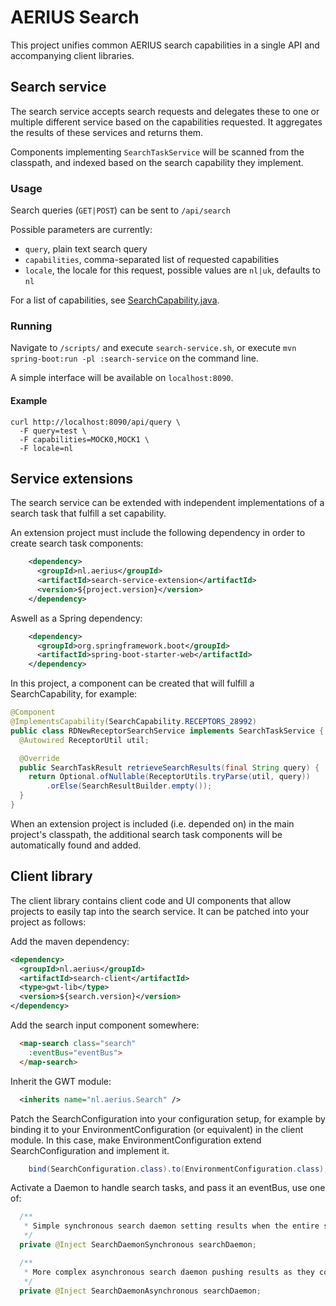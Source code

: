 # AERIUS Search

This project unifies common AERIUS search capabilities in a single API and accompanying client libraries.

## Search service

The search service accepts search requests and delegates these to one or multiple different service based on the capabilities requested. It aggregates the results of these services and returns them.

Components implementing `SearchTaskService` will be scanned from the classpath, and indexed based on the search capability they implement.

### Usage

Search queries (`GET|POST`) can be sent to `/api/search`

Possible parameters are currently:

- `query`, plain text search query
- `capabilities`, comma-separated list of requested capabilities
- `locale`, the locale for this request, possible values are `nl|uk`, defaults to `nl`

For a list of capabilities, see [SearchCapability.java](search-shared/src/main/java/nl/aerius/search/domain/SearchCapability.java).

### Running

Navigate to `/scripts/` and execute `search-service.sh`, or execute `mvn spring-boot:run -pl :search-service` on the command line.

A simple interface will be available on `localhost:8090`.

#### Example

```shell
curl http://localhost:8090/api/query \
  -F query=test \
  -F capabilities=MOCK0,MOCK1 \
  -F locale=nl
```

## Service extensions

The search service can be extended with independent implementations of a search task that fulfill a set capability.

An extension project must include the following dependency in order to create search task components:

```xml
    <dependency>
      <groupId>nl.aerius</groupId>
      <artifactId>search-service-extension</artifactId>
      <version>${project.version}</version>
    </dependency>
```

Aswell as a Spring dependency:

```xml
    <dependency>
      <groupId>org.springframework.boot</groupId>
      <artifactId>spring-boot-starter-web</artifactId>
    </dependency>
```

In this project, a component can be created that will fulfill a SearchCapability, for example:

```java
@Component
@ImplementsCapability(SearchCapability.RECEPTORS_28992)
public class RDNewReceptorSearchService implements SearchTaskService {
  @Autowired ReceptorUtil util;

  @Override
  public SearchTaskResult retrieveSearchResults(final String query) {
    return Optional.ofNullable(ReceptorUtils.tryParse(util, query))
        .orElse(SearchResultBuilder.empty());
  }
}
```

When an extension project is included (i.e. depended on) in the main project's classpath, the additional search task components will be automatically found and added.

## Client library

The client library contains client code and UI components that allow projects to easily tap into the search service. It can be patched into your project as follows:

Add the maven dependency:

```xml
<dependency>
  <groupId>nl.aerius</groupId>
  <artifactId>search-client</artifactId>
  <type>gwt-lib</type>
  <version>${search.version}</version>
</dependency>
```

Add the search input component somewhere:

```html
  <map-search class="search"
    :eventBus="eventBus">
  </map-search>
```

Inherit the GWT module:

```xml
  <inherits name="nl.aerius.Search" />
```

Patch the SearchConfiguration into your configuration setup, for example by binding it to your EnvironmentConfiguration (or equivalent) in the client module. In this case, make EnvironmentConfiguration extend SearchConfiguration and implement it.

```java
    bind(SearchConfiguration.class).to(EnvironmentConfiguration.class);
```

Activate a Daemon to handle search tasks, and pass it an eventBus, use one of:


```java
  /**
   * Simple synchronous search daemon setting results when the entire search query has completed.
   */
  private @Inject SearchDaemonSynchronous searchDaemon;

  /**
   * More complex asynchronous search daemon pushing results as they come in, by polling the search service.
   */
  private @Inject SearchDaemonAsynchronous searchDaemon;
```
